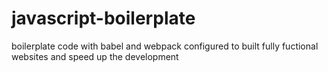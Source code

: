 # javascript-boilerplate
boilerplate code with babel and webpack configured to built fully fuctional websites and speed up the development
